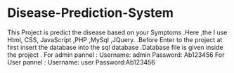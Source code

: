 # Disease-Prediction-System
This Project is predict the disease based on your Symptoms .Here ,the I use Html, CSS, JavaScript ,PHP ,MySql ,JQuery. .Before Enter to the project at first insert the database into the sql database .Database file is given inside the project . For admin pannel : Username: admin Password: Ab123456 For User pannel : Username: user Password:Ab123456

